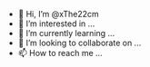 - 👋 Hi, I’m @xThe22cm
- 👀 I’m interested in ...
- 🌱 I’m currently learning ...
- 💞️ I’m looking to collaborate on ...
- 📫 How to reach me ...

<!---
xThe22cm/xThe22cm is a ✨ special ✨ repository because its `README.md` (this file) appears on your GitHub profile.
You can click the Preview link to take a look at your changes.
--->

